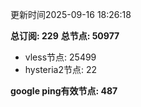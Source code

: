 更新时间2025-09-16 18:26:18

**总订阅: 229**
**总节点: 50977**
- vless节点: 25499
- hysteria2节点: 22

**google ping有效节点: 487**

